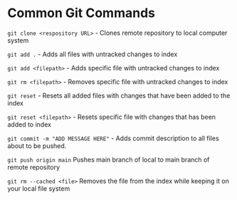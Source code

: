 # Common Git Commands

`git clone <respository URL>` - Clones remote repository to local computer system

`git add .` - Adds all files with untracked changes to index

`git add <filepath>` - Adds specific file with untracked changes to index

`git rm <filepath>` - Removes specific file with untracked changes to index

`git reset` - Resets all added files with changes that have been added to the index

`git reset <filepath>` - Resets specific file with changes that has been added to index

`git commit -m "ADD MESSAGE HERE"` - Adds commit description to all files about to be pushed.

`git push origin main` Pushes main branch of local to main branch of remote repository

`git rm --cached <file>` Removes the file from the index while keeping it on your local file system
